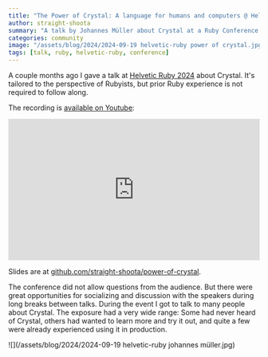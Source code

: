 ```yaml
---
title: "The Power of Crystal: A language for humans and computers @ Helvetic Ruby 2024"
author: straight-shoota
summary: "A talk by Johannes Müller about Crystal at a Ruby Conference in Switzerland"
categories: community
image: "/assets/blog/2024/2024-09-19 helvetic-ruby power of crystal.jpg"
tags: [talk, ruby, helvetic-ruby, conference]
---
```


A couple months ago I gave a talk at [Helvetic Ruby 2024](https://helvetic-ruby.ch/2024) about Crystal.
It's tailored to the perspective of Rubyists, but prior Ruby experience is not required to follow along.

The recording is [available on Youtube](https://www.youtube.com/watch?v=XdOh82qLzZQ):

<iframe width="840" height="473" src="https://www.youtube.com/embed/XdOh82qLzZQ?si=S5pQOWZSIMchGS5t" title="YouTube video player" frameborder="0" allow="accelerometer; autoplay; clipboard-write; encrypted-media; gyroscope; picture-in-picture; web-share" referrerpolicy="strict-origin-when-cross-origin" allowfullscreen style="width: 100%; aspect-ratio: 16/9; height: auto;"></iframe>

Slides are at [github.com/straight-shoota/power-of-crystal](https://github.com/straight-shoota/power-of-crystal).

The conference did not allow questions from the audience. But there were great opportunities for socializing and discussion with the speakers during long breaks between talks.
During the event I got to talk to many people about Crystal.
The exposure had a very wide range: Some had never heard of Crystal, others had wanted to learn more and try it out, and quite a few were already experienced using it in production.

![](/assets/blog/2024/2024-09-19 helvetic-ruby johannes müller.jpg)
